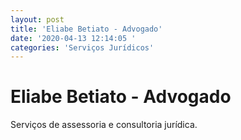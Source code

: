 ```yaml
---
layout: post
title: 'Eliabe Betiato - Advogado'
date: '2020-04-13 12:14:05 '
categories: 'Serviços Jurídicos'
---
```


# Eliabe Betiato - Advogado

Serviços de assessoria e consultoria jurídica.

